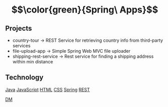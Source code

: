 # $$\color{green}{Spring\ Apps}$$

## Projects
  - country-tour -> REST Service for retrieving country info from third-party services  
  - file-upload-app -> Simple Spring Web MVC file uploader
  - shipping-rest-service -> Rest service for finding a shipping address within min distance 


## Technology
  [Java](https://www.java.com/en/) [JavaScript](https://developer.mozilla.org/en-US/docs/Web/JavaScript) [HTML](https://developer.mozilla.org/en-US/docs/Web/HTML) [CSS](https://developer.mozilla.org/en-US/docs/Web/CSS) [Spring](https://spring.io/) [REST](https://spring.io/guides/tutorials/rest/)

[DM](https://github.com/demarinov/spring)
